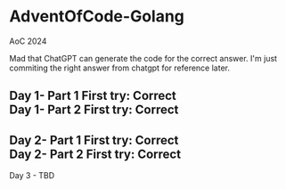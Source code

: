 # AdventOfCode-Golang
AoC 2024

Mad that ChatGPT can generate the code for the correct answer. I'm just commiting the right answer from chatgpt for reference later.

Day 1- Part 1 First try: Correct  
Day 1- Part 2 First try: Correct  
------
Day 2- Part 1 First try: Correct  
Day 2- Part 2 First try: Correct  
------
Day 3 - TBD  

